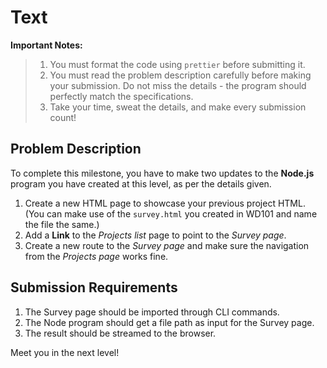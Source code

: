 # Text

**Important Notes:**
>
> 1. You must format the code using `prettier` before submitting it.
> 2. You must read the problem description carefully before making your submission. Do not miss the details - the program should perfectly match the specifications.
> 3. Take your time, sweat the details, and make every submission count!

## Problem Description
To complete this milestone, you have to make two updates to the **Node.js** program you have created at this level, as per the details given.

1. Create a new HTML page to showcase your previous project HTML. (You can make use of the `survey.html` you created in WD101 and name the file the same.)
2. Add a **Link** to the *Projects list* page to point to the *Survey page*.
3. Create a new route to the *Survey page* and make sure the navigation from the *Projects page* works fine.

## Submission Requirements
1. The Survey page should be imported through CLI commands.
2. The Node program should get a file path as input for the Survey page.
3. The result should be streamed to the browser.

Meet you in the next level!

